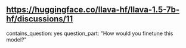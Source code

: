 ## https://huggingface.co/llava-hf/llava-1.5-7b-hf/discussions/11

contains_question: yes
question_part: "How would you finetune this model?"